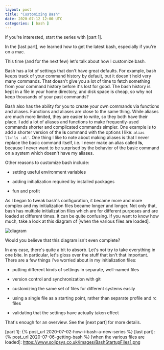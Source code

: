 ```yaml
---
layout: post
title: "Customizing Bash"
date: 2020-07-12 12:00 UTC
categories: [ bash ]
---
```


If you're interested, start the series with [part 1].

In the [last part], we learned how to get the latest bash, especially if
you're on a mac.

This time (and for the next few) let's talk about how I customize bash.

Bash has a lot of settings that don't have great defaults.  For example,
bash keeps track of your command history by default, but it doesn't hold
very many commands.  That doesn't give you a lot of time to fetch
something from your command history before it's lost for good.  The bash
history is kept in a file in your home directory, and disk space is
cheap, so why not keep thousands of your past commands?

Bash also has the ability for you to create your own commands via
functions and aliases.  Functions and aliases are close to the same
thing.  While aliases are much more limited, they are easier to write,
so they both have their place.  I add a lot of aliases and functions to
make frequently-used commands shorter and complicated commands simpler.
One example is to add a shorter version of the **ls** command with the
options I like: `alias ll='ls -al'`.  One thing I like to note about
making aliases is that I never replace the basic command itself, i.e. I
never make an alias called **ls**, because I never want to be surprised
by the behavior of the basic command on a system which doesn't have my
aliases.

Other reasons to customize bash include:

-   setting useful environment variables

-   adding initialization required by installed packages

-   fun and profit

As I began to tweak bash's configuration, it became more and more
complex and my initialization files became longer and longer.  Not only
that, bash has multiple initialization files which are for different
purposes and are loaded at different times.  It can be quite confusing.
If you want to know how much, take a look at this diagram of [when
the various files are loaded].

![diagram](https://www.solipsys.co.uk/images/BashStartupFiles1.png)

Would you believe that this diagram isn't even complete?

In any case, there's quite a bit to absorb.  Let's not try to take
everything in one bite.  In particular, let's gloss over the stuff that
isn't that important.  There are a few things I've worried about in my
initialization files:

-   putting different kinds of settings in separate, well-named files

-   version control and synchronization with git

-   customizing the same set of files for different systems easily

-   using a single file as a starting point, rather than separate
    profile and rc files

-   validating that the settings have actually taken effect

That's enough for an overview.  See the [next part] for more details.

  [part 1]: {% post_url 2020-07-02-how-i-bash-a-new-series %}
  [last part]: {% post_url 2020-07-06-getting-bash %}
  [when the various files are loaded]: https://www.solipsys.co.uk/images/BashStartupFiles1.png
